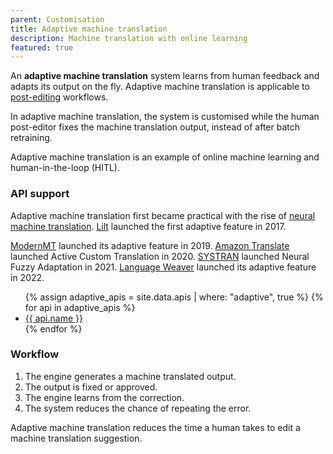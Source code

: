 ```yaml
---
parent: Customisation
title: Adaptive machine translation
description: Machine translation with online learning
featured: true
---
```


An **adaptive machine translation** system learns from human feedback and adapts its output on the fly.
Adaptive machine translation is applicable to [post-editing](/workflows/post-editing.md) workflows.

In adaptive machine translation, the system is customised while the human post-editor fixes the machine translation output, instead of after batch retraining.

Adaptive machine translation is an example of online machine learning and human-in-the-loop (HITL).

### API support

Adaptive machine translation first became practical with the rise of [neural machine translation](/approaches/neural-machine-translation.md).
[Lilt](/apis/lilt.md) launched the first adaptive feature in 2017.

[ModernMT](/apis/modernmt.md) launched its adaptive feature in 2019.
[Amazon Translate](/apis/amazon.md) launched Active Custom Translation in 2020.
[SYSTRAN](/apis/systran.md) launched Neural Fuzzy Adaptation in 2021.
[Language Weaver](/apis/language-weaver.md) launched its adaptive feature in 2022.

<ul>
  {% assign adaptive_apis = site.data.apis | where: "adaptive", true %}
  {% for api in adaptive_apis %}
    <li>
    <a href="/{{ api.id }}">
        {{ api.name }}
    </a>
    </li>
  {% endfor %}
</ul>

### Workflow

1. The engine generates a machine translated output.
2. The output is fixed or approved.
3. The engine learns from the correction.
4. The system reduces the chance of repeating the error.

Adaptive machine translation reduces the time a human takes to edit a machine translation suggestion.
